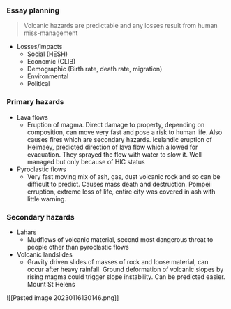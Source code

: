 ### Essay planning
>Volcanic hazards are predictable and any losses result from human miss-management 

- Losses/impacts
    - Social (HESH)
    - Economic (CLIB)
    - Demographic (Birth rate, death rate, migration)
    - Environmental
    - Political

### Primary hazards
- Lava flows
    - Eruption of magma. Direct damage to property, depending on composition, can move very fast and pose a risk to human life. Also causes fires which are secondary hazards. Icelandic eruption of Heimaey, predicted direction of lava flow which allowed for evacuation. They sprayed the flow with water to slow it. Well managed but only because of HIC status
- Pyroclastic flows
    - Very fast moving mix of ash, gas, dust volcanic rock and so can be difficult to predict. Causes mass death and destruction. Pompeii erruption, extreme loss of life, entire city was covered in ash with little warning.
### Secondary hazards
- Lahars
    - Mudflows of volcanic material, second most dangerous threat to people other than pyroclastic flows
- Volcanic landslides
    - Gravity driven slides of masses of rock and loose material, can occur after heavy rainfall. Ground deformation of volcanic slopes by rising magma could trigger slope instability. Can be predicted easier. Mount St Helens

![[Pasted image 20230116130146.png]]